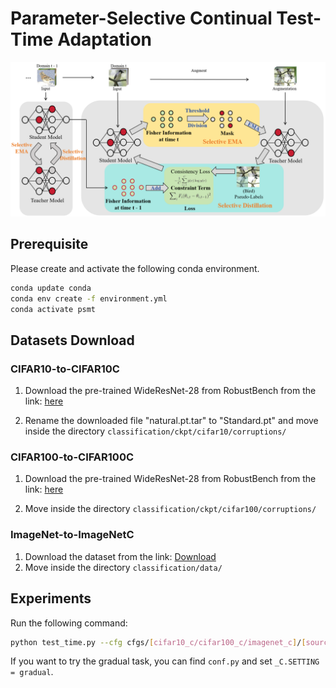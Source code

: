 # Parameter-Selective Continual Test-Time Adaptation

![png](./docs/model.png)

## Prerequisite

Please create and activate the following conda environment.

```bash
conda update conda
conda env create -f environment.yml
conda activate psmt
```

## Datasets Download

### CIFAR10-to-CIFAR10C

1. Download the pre-trained WideResNet-28 from RobustBench from the link: [here](https://drive.google.com/file/d/1t98aEuzeTL8P7Kpd5DIrCoCL21BNZUhC/view)

2. Rename the downloaded file "natural.pt.tar" to "Standard.pt" and move inside the directory `classification/ckpt/cifar10/corruptions/`

### CIFAR100-to-CIFAR100C

1. Download the pre-trained WideResNet-28 from RobustBench from the link: [here](https://docs.google.com/uc?export=download&confirm=t&id=1ocnHbvDdOBLvgNr6K7vEYL08hUdkD1Rv)

2. Move inside the directory `classification/ckpt/cifar100/corruptions/`

### ImageNet-to-ImageNetC

1. Download the dataset from the link: [Download](https://zenodo.org/record/2235448#.Yj2RO_co_mF)
2. Move inside the directory `classification/data/`

## Experiments
Run the following command:

```bash
python test_time.py --cfg cfgs/[cifar10_c/cifar100_c/imagenet_c]/[source/norm_test/norm_alpha/tent/eata/sar/cotta/psmt].yaml
```

If you want to try the gradual task, you can find `conf.py` and set `_C.SETTING = gradual`.
